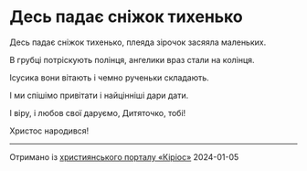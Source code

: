 Десь падає сніжок тихенько
================================================================

Десь падає сніжок тихенько,
плеяда зірочок засяяла маленьких.

В грубці потріскують полінця,
ангелики враз стали на колінця.

Ісусика вони вітають
і чемно рученьки складають.

І ми спішімо привітати
і найцінніші дари дати.

І віру, і любов свої
даруємо, Дитяточко, тобі!

Христос народився!

----------------------------------------------------------------

[джерело]: https://kyrios.org.ua/literature/vinchuvannya/11466-haj-rizdvo-z-tim-zavitae-tekst-vinshuvannja.html

Отримано із [християнського порталу «Кіріос»][джерело]
2024-01-05
